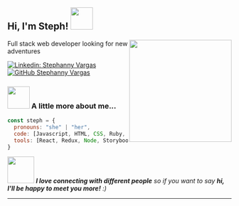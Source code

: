<h2> Hi, I'm Steph! <img src="https://media.giphy.com/media/mGcNjsfWAjY5AEZNw6/giphy.gif" width="50"></h2>
<img align='right' src="https://media.giphy.com/media/ieyl9zmCjO4b4t6qoY/giphy.gif" width="230">
<p>Full stack web developer looking for new adventures</p>

[![Linkedin: Stephanny Vargas](https://img.shields.io/badge/-stephannyvargas-blue?style=flat-square&logo=Linkedin&logoColor=white&link=https://www.linkedin.com/in/stephannyvargas/)](https://www.linkedin.com/in/thaianebraga/)
[![GitHub Stephanny Vargas](https://img.shields.io/github/followers/stephv729?label=follow&style=social)](https://github.com/stephv729)


### <img src="https://media.giphy.com/media/VgCDAzcKvsR6OM0uWg/giphy.gif" width="50"> A little more about me...  

```javascript
const steph = {
  pronouns: "she" | "her",
  code: [Javascript, HTML, CSS, Ruby, Python,],
  tools: [React, Redux, Node, Storybook, Styled-Components, Jest, Rails],"
}
```

<img src="https://media.giphy.com/media/LnQjpWaON8nhr21vNW/giphy.gif" width="60"> <em><b>I love connecting with different people</b> so if you want to say <b>hi, I'll be happy to meet you more!</b> :)</em>

---
